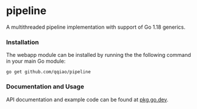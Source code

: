 # pipeline

A multithreaded pipeline implementation with support of Go 1.18 generics.

### Installation

The webapp module can be installed by running the the following command in your
main Go module:

    go get github.com/qqiao/pipeline

### Documentation and Usage

API documentation and example code can be found at
[pkg.go.dev](https://pkg.go.dev/github.com/qqiao/pipeline).